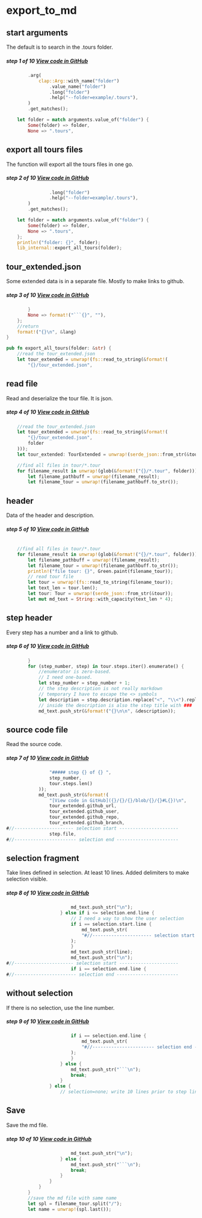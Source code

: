 # export_to_md
## start arguments

The default is to search in the .tours folder.

##### step 1 of 10 [View code in GitHub](https://github.com/LucianoBestia/cargo_crev_web/blob/master/src/main.rs#L76)
```rust
        .arg(
            clap::Arg::with_name("folder")
                .value_name("folder")
                .long("folder")
                .help("--folder=example/.tours"),
        )
        .get_matches();

    let folder = match arguments.value_of("folder") {
        Some(folder) => folder,
        None => ".tours",
```
## export all tours files

The function will export all the tours files in one go.

##### step 2 of 10 [View code in GitHub](https://github.com/LucianoBestia/cargo_crev_web/blob/master/src/main.rs#L79)
```rust
                .long("folder")
                .help("--folder=example/.tours"),
        )
        .get_matches();

    let folder = match arguments.value_of("folder") {
        Some(folder) => folder,
        None => ".tours",
    };
    println!("folder: {}", folder);
    lib_internal::export_all_tours(folder);
```
## tour_extended.json

Some extended data is in a separate file. Mostly to make links to github.

##### step 3 of 10 [View code in GitHub](https://github.com/LucianoBestia/cargo_crev_web/blob/master/src/lib_internal.rs#L68)
```rust
        }
        None => format!("```{}", ""),
    };
    //return
    format!("{}\n", &lang)
}

pub fn export_all_tours(folder: &str) {
    //read the tour_extended.json
    let tour_extended = unwrap!(fs::read_to_string(&format!(
        "{}/tour_extended.json",
```
## read file
Read and deserialize the tour file. It is json.

##### step 4 of 10 [View code in GitHub](https://github.com/LucianoBestia/cargo_crev_web/blob/master/src/lib_internal.rs#L76)
```rust
    //read the tour_extended.json
    let tour_extended = unwrap!(fs::read_to_string(&format!(
        "{}/tour_extended.json",
        folder
    )));
    let tour_extended: TourExtended = unwrap!(serde_json::from_str(&tour_extended));

    //find all files in tour/*.tour
    for filename_result in unwrap!(glob(&format!("{}/*.tour", folder))) {
        let filename_pathbuff = unwrap!(filename_result);
        let filename_tour = unwrap!(filename_pathbuff.to_str());
```
## header
Data of the header and description.

##### step 5 of 10 [View code in GitHub](https://github.com/LucianoBestia/cargo_crev_web/blob/master/src/lib_internal.rs#L82)
```rust

    //find all files in tour/*.tour
    for filename_result in unwrap!(glob(&format!("{}/*.tour", folder))) {
        let filename_pathbuff = unwrap!(filename_result);
        let filename_tour = unwrap!(filename_pathbuff.to_str());
        println!("file tour: {}", Green.paint(filename_tour));
        // read tour file
        let tour = unwrap!(fs::read_to_string(filename_tour));
        let text_len = tour.len();
        let tour: Tour = unwrap!(serde_json::from_str(&tour));
        let mut md_text = String::with_capacity(text_len * 4);
```
## step header
Every step has a number and a link to github.

##### step 6 of 10 [View code in GitHub](https://github.com/LucianoBestia/cargo_crev_web/blob/master/src/lib_internal.rs#L97)
```rust
        }
        for (step_number, step) in tour.steps.iter().enumerate() {
            //enumerator is zero-based.
            // I need one-based.
            let step_number = step_number + 1;
            // the step description is not really markdown
            // temporary I have to escape the <> symbols
            let description = step.description.replace("<", "\\<").replace(">", "\\>");
            // inside the description is also the step title with ###
            md_text.push_str(&format!("{}\n\n", &description));

```
## source code file
Read the source code.

##### step 7 of 10 [View code in GitHub](https://github.com/LucianoBestia/cargo_crev_web/blob/master/src/lib_internal.rs#L112)
```rust
                "##### step {} of {} ",
                step_number,
                tour.steps.len()
            ));
            md_text.push_str(&format!(
                "[View code in GitHub]({}/{}/{}/blob/{}/{}#L{})\n",
                tour_extended.github_url,
                tour_extended.github_user,
                tour_extended.github_repo,
                tour_extended.github_branch,
#//---------------------- selection start ----------------------
                step.file,
#//----------------------- selection end -----------------------
```
## selection fragment
Take lines defined in selection. At least 10 lines. Added delimiters to make selection visible.

##### step 8 of 10 [View code in GitHub](https://github.com/LucianoBestia/cargo_crev_web/blob/master/src/lib_internal.rs#L135)
```rust
                        md_text.push_str("\n");
                    } else if i <= selection.end.line {
                        // I need a way to show the user selection
                        if i == selection.start.line {
                            md_text.push_str(
                            "#//---------------------- selection start ----------------------\n",
                        );
                        }
                        md_text.push_str(line);
                        md_text.push_str("\n");
#//---------------------- selection start ----------------------
                        if i == selection.end.line {
#//----------------------- selection end -----------------------
```
## without selection
If there is no selection, use the line number.

##### step 9 of 10 [View code in GitHub](https://github.com/LucianoBestia/cargo_crev_web/blob/master/src/lib_internal.rs#L148)
```rust
                        if i == selection.end.line {
                            md_text.push_str(
                            "#//----------------------- selection end -----------------------\n",
                        );
                        }
                    } else {
                        md_text.push_str("```\n");
                        break;
                    }
                } else {
                    // selection=none; write 10 lines prior to step line
```
## Save
Save the md file.

##### step 10 of 10 [View code in GitHub](https://github.com/LucianoBestia/cargo_crev_web/blob/master/src/lib_internal.rs#L163)
```rust
                        md_text.push_str("\n");
                    } else {
                        md_text.push_str("```\n");
                        break;
                    }
                }
            }
        }
        //save the md file with same name
        let spl = filename_tour.split("/");
        let name = unwrap!(spl.last());
```
